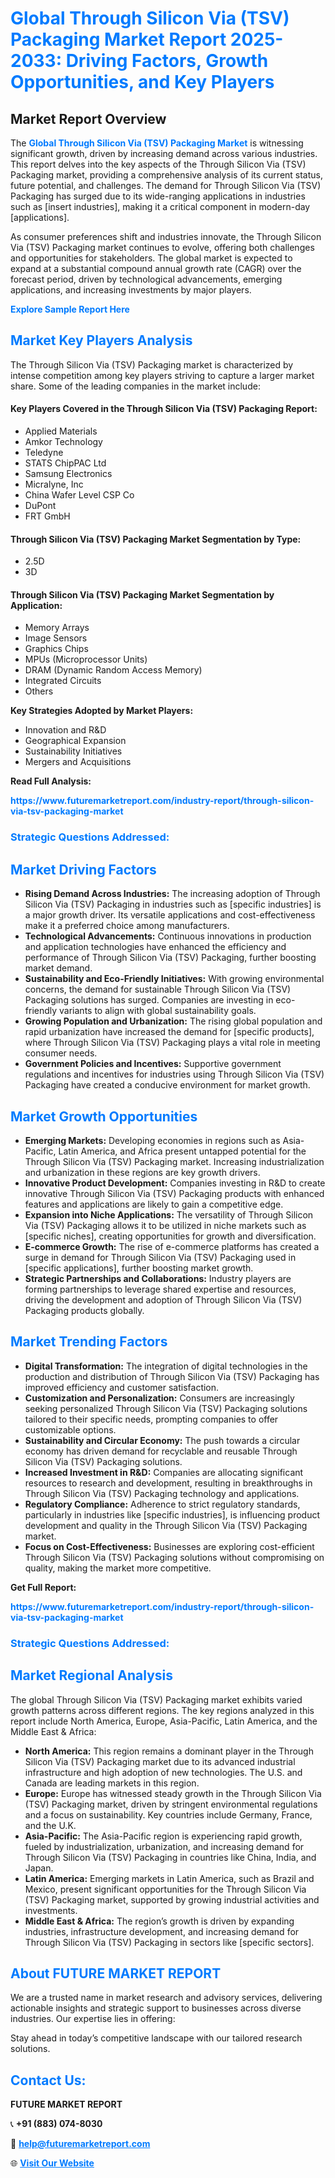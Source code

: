 <h1 style="color: #007BFF;">Global Through Silicon Via (TSV) Packaging Market Report 2025-2033: Driving Factors, Growth Opportunities, and Key Players</h1>

<section id="overview">
<h2>Market Report Overview</h2>
<p>The <a href="https://www.futuremarketreport.com/industry-report/through-silicon-via-tsv-packaging-market" style="color: #007BFF; text-decoration: none;"><strong>Global Through Silicon Via (TSV) Packaging Market</strong></a> is witnessing significant growth, driven by increasing demand across various industries. This report delves into the key aspects of the Through Silicon Via (TSV) Packaging market, providing a comprehensive analysis of its current status, future potential, and challenges. The demand for Through Silicon Via (TSV) Packaging has surged due to its wide-ranging applications in industries such as [insert industries], making it a critical component in modern-day [applications].</p>
<p>As consumer preferences shift and industries innovate, the Through Silicon Via (TSV) Packaging market continues to evolve, offering both challenges and opportunities for stakeholders. The global market is expected to expand at a substantial compound annual growth rate (CAGR) over the forecast period, driven by technological advancements, emerging applications, and increasing investments by major players.</p>
</section>

<section id="overview">
<p><a href="https://www.futuremarketreport.com/request-sample/reportId=81465" style="color: #007BFF; text-decoration: none;"><strong>Explore Sample Report Here</strong></a></p>
</section>

<section id="key-players">
<h2 style="color: #007BFF;">Market Key Players Analysis</h2>
<p>The Through Silicon Via (TSV) Packaging market is characterized by intense competition among key players striving to capture a larger market share. Some of the leading companies in the market include:</p>
<h4>Key Players Covered in the Through Silicon Via (TSV) Packaging Report:</h4>
<ul><li>Applied Materials</li><li>Amkor Technology</li><li>Teledyne</li><li>STATS ChipPAC Ltd</li><li>Samsung Electronics</li><li>Micralyne, Inc</li><li>China Wafer Level CSP Co</li><li>DuPont</li><li>FRT GmbH</li></ul>
<h4>Through Silicon Via (TSV) Packaging Market Segmentation by Type:</h4>
<ul><li>2.5D</li><li>3D</li></ul>

<h4>Through Silicon Via (TSV) Packaging Market Segmentation by Application:</h4>
<ul><li>Memory Arrays</li><li>Image Sensors</li><li>Graphics Chips</li><li>MPUs (Microprocessor Units)</li><li>DRAM (Dynamic Random Access Memory)</li><li>Integrated Circuits</li><li>Others</li></ul>
<p><strong>Key Strategies Adopted by Market Players:</strong></p>
<ul>
<li>Innovation and R&D</li>
<li>Geographical Expansion</li>
<li>Sustainability Initiatives</li>
<li>Mergers and Acquisitions</li>
</ul>
</section>

<section>
<p><strong>Read Full Analysis: </strong></p><a href="https://www.futuremarketreport.com/industry-report/through-silicon-via-tsv-packaging-market" style="color: #007BFF; text-decoration: none;"><strong>https://www.futuremarketreport.com/industry-report/through-silicon-via-tsv-packaging-market</strong></a>
<h3 style="color: #007BFF;">Strategic Questions Addressed:</h3>
</section>

<section id="driving-factors">
<h2 style="color: #007BFF;">Market Driving Factors</h2>
<ul>
<li><strong>Rising Demand Across Industries:</strong> The increasing adoption of Through Silicon Via (TSV) Packaging in industries such as [specific industries] is a major growth driver. Its versatile applications and cost-effectiveness make it a preferred choice among manufacturers.</li>
<li><strong>Technological Advancements:</strong> Continuous innovations in production and application technologies have enhanced the efficiency and performance of Through Silicon Via (TSV) Packaging, further boosting market demand.</li>
<li><strong>Sustainability and Eco-Friendly Initiatives:</strong> With growing environmental concerns, the demand for sustainable Through Silicon Via (TSV) Packaging solutions has surged. Companies are investing in eco-friendly variants to align with global sustainability goals.</li>
<li><strong>Growing Population and Urbanization:</strong> The rising global population and rapid urbanization have increased the demand for [specific products], where Through Silicon Via (TSV) Packaging plays a vital role in meeting consumer needs.</li>
<li><strong>Government Policies and Incentives:</strong> Supportive government regulations and incentives for industries using Through Silicon Via (TSV) Packaging have created a conducive environment for market growth.</li>
</ul>
</section>

<section id="growth-opportunities">
<h2 style="color: #007BFF;">Market Growth Opportunities</h2>
<ul>
<li><strong>Emerging Markets:</strong> Developing economies in regions such as Asia-Pacific, Latin America, and Africa present untapped potential for the Through Silicon Via (TSV) Packaging market. Increasing industrialization and urbanization in these regions are key growth drivers.</li>
<li><strong>Innovative Product Development:</strong> Companies investing in R&D to create innovative Through Silicon Via (TSV) Packaging products with enhanced features and applications are likely to gain a competitive edge.</li>
<li><strong>Expansion into Niche Applications:</strong> The versatility of Through Silicon Via (TSV) Packaging allows it to be utilized in niche markets such as [specific niches], creating opportunities for growth and diversification.</li>
<li><strong>E-commerce Growth:</strong> The rise of e-commerce platforms has created a surge in demand for Through Silicon Via (TSV) Packaging used in [specific applications], further boosting market growth.</li>
<li><strong>Strategic Partnerships and Collaborations:</strong> Industry players are forming partnerships to leverage shared expertise and resources, driving the development and adoption of Through Silicon Via (TSV) Packaging products globally.</li>
</ul>
</section>

<section id="trending-factors">
<h2 style="color: #007BFF;">Market Trending Factors</h2>
<ul>
<li><strong>Digital Transformation:</strong> The integration of digital technologies in the production and distribution of Through Silicon Via (TSV) Packaging has improved efficiency and customer satisfaction.</li>
<li><strong>Customization and Personalization:</strong> Consumers are increasingly seeking personalized Through Silicon Via (TSV) Packaging solutions tailored to their specific needs, prompting companies to offer customizable options.</li>
<li><strong>Sustainability and Circular Economy:</strong> The push towards a circular economy has driven demand for recyclable and reusable Through Silicon Via (TSV) Packaging solutions.</li>
<li><strong>Increased Investment in R&D:</strong> Companies are allocating significant resources to research and development, resulting in breakthroughs in Through Silicon Via (TSV) Packaging technology and applications.</li>
<li><strong>Regulatory Compliance:</strong> Adherence to strict regulatory standards, particularly in industries like [specific industries], is influencing product development and quality in the Through Silicon Via (TSV) Packaging market.</li>
<li><strong>Focus on Cost-Effectiveness:</strong> Businesses are exploring cost-efficient Through Silicon Via (TSV) Packaging solutions without compromising on quality, making the market more competitive.</li>
</ul>
</section>

<section>
<p><strong>Get Full Report: </strong></p><a href="https://www.futuremarketreport.com/industry-report/through-silicon-via-tsv-packaging-market" style="color: #007BFF; text-decoration: none;"><strong>https://www.futuremarketreport.com/industry-report/through-silicon-via-tsv-packaging-market</strong></a>
<h3 style="color: #007BFF;">Strategic Questions Addressed:</h3>
</section>


<section id="regional-analysis">
<h2 style="color: #007BFF;">Market Regional Analysis</h2>
<p>The global Through Silicon Via (TSV) Packaging market exhibits varied growth patterns across different regions. The key regions analyzed in this report include North America, Europe, Asia-Pacific, Latin America, and the Middle East & Africa:</p>
<ul>
<li><strong>North America:</strong> This region remains a dominant player in the Through Silicon Via (TSV) Packaging market due to its advanced industrial infrastructure and high adoption of new technologies. The U.S. and Canada are leading markets in this region.</li>
<li><strong>Europe:</strong> Europe has witnessed steady growth in the Through Silicon Via (TSV) Packaging market, driven by stringent environmental regulations and a focus on sustainability. Key countries include Germany, France, and the U.K.</li>
<li><strong>Asia-Pacific:</strong> The Asia-Pacific region is experiencing rapid growth, fueled by industrialization, urbanization, and increasing demand for Through Silicon Via (TSV) Packaging in countries like China, India, and Japan.</li>
<li><strong>Latin America:</strong> Emerging markets in Latin America, such as Brazil and Mexico, present significant opportunities for the Through Silicon Via (TSV) Packaging market, supported by growing industrial activities and investments.</li>
<li><strong>Middle East & Africa:</strong> The region’s growth is driven by expanding industries, infrastructure development, and increasing demand for Through Silicon Via (TSV) Packaging in sectors like [specific sectors].</li>
</ul>
</section>

<footer>
<h2 style="color: #007BFF;">About FUTURE MARKET REPORT</h2>
<p>We are a trusted name in market research and advisory services, delivering actionable insights and strategic support to businesses across diverse industries. Our expertise lies in offering:</p>

<p>Stay ahead in today’s competitive landscape with our tailored research solutions.</p>

<h2 style="color: #007BFF;">Contact Us:</h2>
<p><strong>FUTURE MARKET REPORT</strong></p>
<p>📞 <strong>+91 (883) 074-8030</strong></p>
<p>📧 <strong><a href="mailto:help@futuremarketreport.com" style="color: #007BFF;">help@futuremarketreport.com</a></strong></p>
<p>🌐 <strong><a href="https://www.futuremarketreport.com/" style="color: #007BFF;">Visit Our Website</a></strong></p>
</footer>